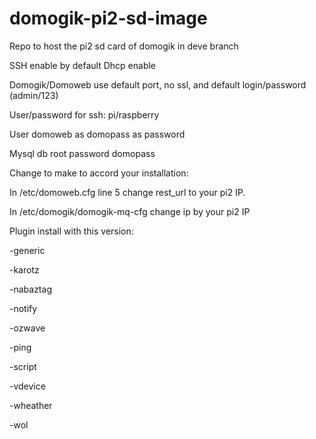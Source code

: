 # domogik-pi2-sd-image
Repo to host the pi2 sd card of domogik in deve branch

SSH enable by default
Dhcp enable

Domogik/Domoweb use default port, no ssl, and default login/password (admin/123)

User/password for ssh:
pi/raspberry

User domoweb as domopass as password

Mysql db root password domopass

Change to make to accord your installation:

In /etc/domoweb.cfg line 5 change rest_url to your pi2 IP.

In /etc/domogik/domogik-mq-cfg change ip by your pi2 IP


Plugin install with this version:

-generic

-karotz

-nabaztag

-notify

-ozwave

-ping

-script

-vdevice

-wheather

-wol
